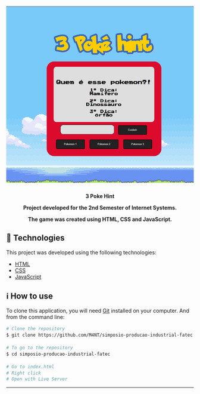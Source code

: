 <h1 align="center">
    <img alt="Logo" src="img/Game.png"/>
    <br>
</h1>
<h4 align="center">
  <p>3 Poke Hint</p>

  <p>Project developed for the 2nd Semester of Internet Systems.</p>

  <p>The game was created using HTML, CSS and JavaScript.</p>
</h4>

## :rocket: Technologies

This project was developed using the following technologies:

- [HTML](https://developer.mozilla.org/pt-BR/docs/Web/HTML)
- [CSS](https://developer.mozilla.org/pt-BR/docs/Web/CSS)
- [JavaScript](https://developer.mozilla.org/pt-BR/docs/Web/JavaScript)

## :information_source: How to use

To clone this application, you will need [Git](https://git-scm.com) installed on your computer. And from the command line:

```bash
# Clone the repository
$ git clone https://github.com/M4NT/simposio-producao-industrial-fatec.git

# To go to the repository
$ cd simposio-producao-industrial-fatec

# Go to index.html
# Right click
# Open with Live Server
```

---

